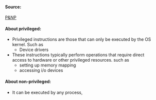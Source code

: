 #### Source:
[P&NP](https://www.geeksforgeeks.org/privileged-and-non-privileged-instructions-in-operating-system/)

#### About privileged:

* Privileged instructions are those that can only be executed by the OS kernel. Such as
	* Device drivers
* These instructions typically perform operations that require direct access to hardware or other privileged resources. such as
	* setting up memory mapping
	* accessing i/o devices

#### About non-privileged:

* It can be executed by any process, 